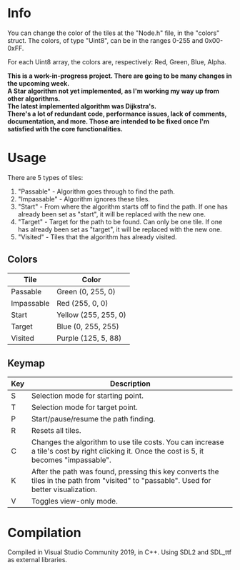 # Info
You can change the color of the tiles at the "Node.h" file, in the "colors" struct.
The colors, of type "Uint8", can be in the ranges 0-255 and 0x00-0xFF.

For each Uint8 array, the colors are, respectively: Red, Green, Blue, Alpha.

**This is a work-in-progress project. There are going to be many changes in the upcoming week.**<br>
**A Star algorithm not yet implemented, as I'm working my way up from other algorithms.**<br>
**The latest implemented algorithm was Dijkstra's.**<br>
**There's a lot of redundant code, performance issues, lack of comments, documentation, and more. Those are intended to be fixed once I'm satisfied with the core functionalities.**
# Usage

There are 5 types of tiles:

1. "Passable" - Algorithm goes through to find the path.
2. "Impassable" - Algorithm ignores these tiles.
3. "Start" - From where the algorithm starts off to find the path. If one has already been set as "start", it will be replaced with the new one.
4. "Target" - Target for the path to be found. Can only be one tile. If one has already been set as "target", it will be replaced with the new one.
5. "Visited" - Tiles that the algorithm has already visited.

## Colors

| Tile | Color |
|------|-------|
| Passable | Green (0, 255, 0) |
| Impassable | Red (255, 0, 0) |
| Start | Yellow (255, 255, 0) |
| Target | Blue (0, 255, 255) |
| Visited | Purple (125, 5, 88) |

## Keymap
| Key | Description |
|-----|-------------|
| S | Selection mode for starting point. |
| T | Selection mode for target point. |
| P | Start/pause/resume the path finding. |
| R | Resets all tiles. |
| C | Changes the algorithm to use tile costs. You can increase a tile's cost by right clicking it. Once the cost is 5, it becomes "impassable". |
| K | After the path was found, pressing this key converts the tiles in the path from "visited" to "passable". Used for better visualization. |
| V | Toggles view-only mode. |

# Compilation
Compiled in Visual Studio Community 2019, in C++. Using SDL2 and SDL_ttf as external libraries.